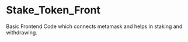# Stake_Token_Front

Basic Frontend Code which connects metamask and helps in staking and withdrawing.
